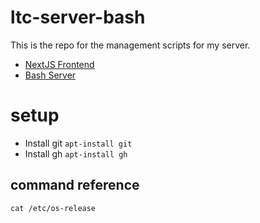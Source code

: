 # ltc-server-bash

This is the repo for the management scripts for my server.

- [NextJS Frontend](https://github.com/henry-512/ltc-frontend-nextjs)
- [Bash Server](https://github.com/henry-512/ltc-server-bash)

# setup

- Install git `apt-install git`
- Install gh `apt-install gh`

## command reference

`cat /etc/os-release`